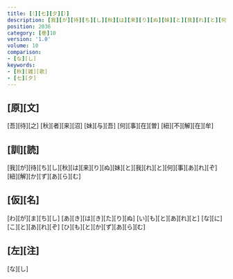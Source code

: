 ```yaml
---
title: [（][七][夕][）]
description: [我][が][待][ち][し][秋][は][来][り][ぬ][妹][と][我][れ][と][何][事][あ][れ][ぞ][紐][解][か][ず][あ][ら][む]
position: 2036
category: [巻]10
version: '1.0'
volume: 10
comparison:
- [な][し]
keywords:
- [秋][雑][歌]
- [七][夕]
---
```


## [原][文]

[吾][待][之] [秋][者][来][沼] [妹][与][吾] [何][事][在][曽] [紐][不][解][在][牟]

## [訓][読]

[我][が][待][ち][し][秋][は][来][り][ぬ][妹][と][我][れ][と][何][事][あ][れ][ぞ][紐][解][か][ず][あ][ら][む]

## [仮][名]

[わ][が][ま][ち][し] [あ][き][は][き][た][り][ぬ] [い][も][と][あ][れ][と] [な][に][こ][と][あ][れ][ぞ] [ひ][も][と][か][ず][あ][ら][む]

## [左][注]

[な][し]
